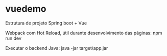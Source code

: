 # vuedemo
Estrutura de projeto Spring boot + Vue

Webpack com Hot Reload, útil durante desenvolvimento das páginas: npm run dev

Executar o backend Java: java -jar target\app.jar 
